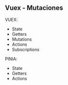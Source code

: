 ## Vuex - Mutaciones
VUEX:
<ul>
    <li>State</li>
    <li>Getters</li>
    <li>Mutations</li>
    <li>Actions</li>
    <li>Subscriptions</li>
</ul>
PINIA:
<ul>
    <li>State</li>
    <li>Getters</li>
    <li>Actions</li>
</ul>
